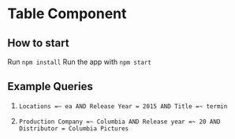# Table Component

## How to start
Run `npm install`
Run the app with `npm start`

## Example Queries
1. `Locations =~ ea AND Release Year = 2015 AND Title =~ termin`
   
2. `Production Company =~ Columbia AND Release year =~ 20 AND Distributor = Columbia Pictures`
